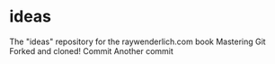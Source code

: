 # ideas
The "ideas" repository for the raywenderlich.com book Mastering Git
Forked and cloned!
Commit
Another commit
